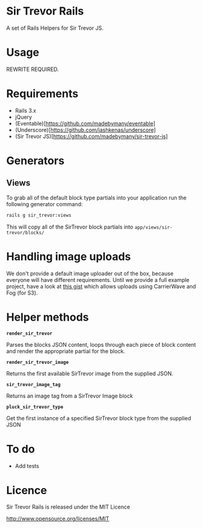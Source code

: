 # Sir Trevor Rails

A set of Rails Helpers for Sir Trevor JS.

# Usage

REWRITE REQUIRED.

# Requirements

- Rails 3.x
- jQuery
- (Eventable)[https://github.com/madebymany/eventable]
- (Underscore)[https://github.com/jashkenas/underscore]
- (Sir Trevor JS)[https://github.com/madebymany/sir-trevor-js]

# Generators

## Views

To grab all of the default block type partials into your application run the following generator command:

```bash
rails g sir_trevor:views
```

This will copy all of the SirTrevor block partials into `app/views/sir-trevor/blocks/`

# Handling image uploads

We don't provide a default image uploader out of the box, because everyone will have different requirements. Until we provide a full example project, have a look at [this gist](https://gist.github.com/cjbell/7091537) which allows uploads using CarrierWave and Fog (for S3). 

# Helper methods

**`render_sir_trevor`**

Parses the blocks JSON content, loops through each piece of block content and render the appropriate partial for the block.

**`render_sir_trevor_image`**

Returns the first available SirTrevor image from the supplied JSON.

**`sir_trevor_image_tag`**

Returns an image tag from a SirTrevor Image block

**`pluck_sir_trevor_type`**

Get the first instance of a specified SirTrevor block type from the supplied JSON

# To do

- Add tests

# Licence

Sir Trevor Rails is released under the MIT Licence

http://www.opensource.org/licenses/MIT
